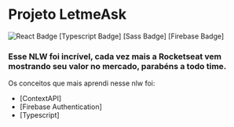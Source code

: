 
# Projeto LetmeAsk

![React Badge](https://img.shields.io/badge/-React-000?style=flat-square&logo=React&logoColor=white&link=https://pt-br.reactjs.org/)
[Typescript Badge]
[Sass Badge]
[Firebase Badge]

### Esse NLW foi incrível, cada vez mais a Rocketseat vem mostrando seu valor no mercado, parabéns a todo time.

Os conceitos que mais aprendi nesse nlw foi:
- [ContextAPI]
- [Firebase Authentication]
- [Typescript]

